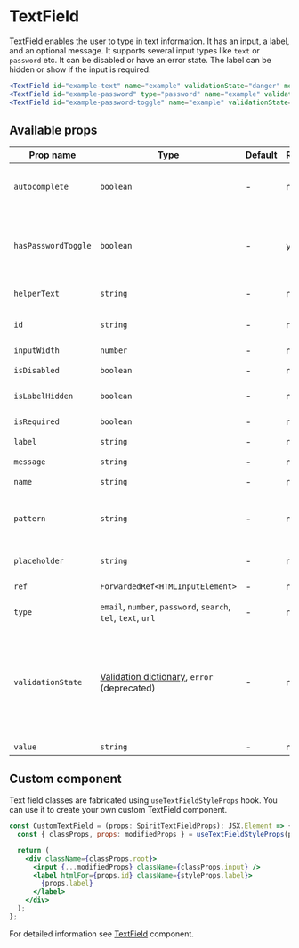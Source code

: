 # TextField

TextField enables the user to type in text information. It has an input, a
label, and an optional message. It supports several input types like `text` or
`password` etc. It can be disabled or have an error state. The label can be
hidden or show if the input is required.

```jsx
<TextField id="example-text" name="example" validationState="danger" message="validation failed" isRequired />
<TextField id="example-password" type="password" name="example" validationState="danger" message="validation failed" isRequired />
<TextField id="example-password-toggle" name="example" validationState="danger" message="validation failed" hasPasswordToggle isRequired />
```

## Available props

| Prop name           | Type                                                                 | Default | Required | Description                                                                                                                        |
| ------------------- | -------------------------------------------------------------------- | ------- | -------- | ---------------------------------------------------------------------------------------------------------------------------------- |
| `autocomplete`      | `boolean`                                                            | -       | no       | If the field should have autocomplete enabled                                                                                      |
| `hasPasswordToggle` | `boolean`                                                            | -       | yes      | If true, the `type` is set to `password` and a password toggle is shown                                                            |
| `helperText`        | `string`                                                             | -       | no       | Custom helper text                                                                                                                 |
| `id`                | `string`                                                             | -       | no       | Input and label identification                                                                                                     |
| `inputWidth`        | `number`                                                             | -       | no       | Input width                                                                                                                        |
| `isDisabled`        | `boolean`                                                            | -       | no       | Whether is field disabled                                                                                                          |
| `isLabelHidden`     | `boolean`                                                            | -       | no       | Whether is label hidden                                                                                                            |
| `isRequired`        | `boolean`                                                            | -       | no       | Whether is field required                                                                                                          |
| `label`             | `string`                                                             | -       | no       | Label text                                                                                                                         |
| `message`           | `string`                                                             | -       | no       | Validation message                                                                                                                 |
| `name`              | `string`                                                             | -       | no       | Input name                                                                                                                         |
| `pattern`           | `string`                                                             | -       | no       | Defines regular expressions for allowed value types                                                                                |
| `placeholder`       | `string`                                                             | -       | no       | Input placeholder                                                                                                                  |
| `ref`               | `ForwardedRef<HTMLInputElement>`                                     | -       | no       | Input element reference                                                                                                            |
| `type`              | `email`, `number`, `password`, `search`, `tel`, `text`, `url`        | -       | no       | Input type                                                                                                                         |
| `validationState`   | [Validation dictionary][dictionary-validation], `error` (deprecated) | -       | no       | Type of validation state. [**DEPRECATED**][deprecated] The value "error" in the dictionary will be replaced by the value "danger". |
| `value`             | `string`                                                             | -       | no       | Input value                                                                                                                        |

## Custom component

Text field classes are fabricated using `useTextFieldStyleProps` hook. You can use it to create your own custom TextField component.

```jsx
const CustomTextField = (props: SpiritTextFieldProps): JSX.Element => {
  const { classProps, props: modifiedProps } = useTextFieldStyleProps(props);

  return (
    <div className={classProps.root}>
      <input {...modifiedProps} className={classProps.input} />
      <label htmlFor={props.id} className={styleProps.label}>
        {props.label}
      </label>
    </div>
  );
};
```

For detailed information see [TextField](https://github.com/lmc-eu/spirit-design-system/blob/main/packages/web/src/scss/components/TextField/README.md) component.

[dictionary-validation]: https://github.com/lmc-eu/spirit-design-system/blob/main/docs/DICTIONARIES.md#validation
[deprecated]: https://github.com/lmc-eu/spirit-design-system/tree/main/packages/web-react/README.md#deprecations
